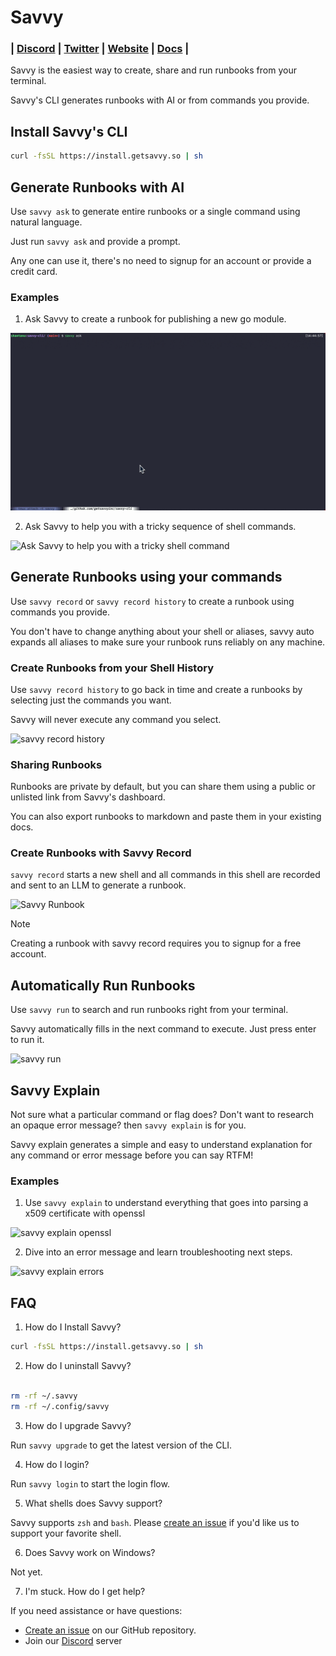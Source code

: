 # Savvy

<h3 align="left">
  | <a href="https://getsavvy.so/discord">Discord</a> |
  <a href="https://twitter.com/savvyoncall">Twitter</a> |
  <a href="https://www.getsavvy.so/">Website</a> |
  <a href="https://docs.getsavvy.so">Docs</a> |
</h3>

Savvy is the easiest way to create, share and run runbooks from your terminal.


Savvy's CLI generates runbooks with AI or from commands you provide.

## Install Savvy's CLI

```sh
curl -fsSL https://install.getsavvy.so | sh
```

## Generate Runbooks with AI

Use `savvy ask` to generate entire runbooks or a single command using natural language.

Just run `savvy ask` and provide a prompt.

Any one can use it, there's no need to signup for an account or provide a credit card.

### Examples

1. Ask Savvy to create a runbook for publishing a new go module.

![Ask Savvy to create a runbook for publishing a new go module.](demos/ask-runbook.gif)

2. Ask Savvy to help you with a tricky sequence of shell commands.

![Ask Savvy to help you with a tricky shell command](demos/ask-command.gif)


## Generate Runbooks using your commands

Use `savvy record` or `savvy record history` to create a runbook using commands you provide.

You don't have to change anything about your shell or aliases, savvy auto expands all aliases to make sure your runbook runs reliably on any machine.

### Create Runbooks from your Shell History

Use `savvy record history` to go back in time and create a runbooks by selecting just the commands you want.

Savvy will never execute any command you select.


![savvy record history](demos/savvy-history.gif)

### Sharing Runbooks

Runbooks are private by default, but you can share them using a public or unlisted link from Savvy's dashboard.

You can also export runbooks to markdown and paste them in your existing docs.

### Create Runbooks with Savvy Record

`savvy record` starts a new shell and all commands in this shell are recorded and sent to an LLM to generate a runbook.

![Savvy Runbook](https://vhs.charm.sh/vhs-1UmW0o6uSztF6b76y92K2K.gif)

> [!NOTE]
> Creating a runbook with savvy record requires you to signup for a free account.

## Automatically Run Runbooks

Use `savvy run` to search and run runbooks right from your terminal.

Savvy automatically fills in the next command to execute. Just press enter to run it.

![savvy run](demos/savvy-run.gif)


## Savvy Explain

Not sure what a particular command or flag does? Don't want to research an opaque error message? then `savvy explain` is for you.

Savvy explain generates a simple and easy to understand explanation for any command or error message before you can say RTFM!


### Examples

1. Use `savvy explain` to understand everything that goes into parsing a x509 certificate with openssl

![savvy explain openssl](demos/savvy-explain-openssl.gif)

2. Dive into an error message and learn troubleshooting next steps.

![savvy explain errors](demos/savvy-explain-errors.gif)

## FAQ

1. How do I Install Savvy?

```sh
curl -fsSL https://install.getsavvy.so | sh
```

2. How do I uninstall Savvy?

```sh

rm -rf ~/.savvy
rm -rf ~/.config/savvy

```

3. How do I upgrade Savvy?

Run `savvy upgrade` to get the latest version of the CLI.

4. How do I login?

Run `savvy login` to start the login flow.

5. What shells does Savvy support?

Savvy supports `zsh` and `bash`. Please [create an issue](https://github.com/getsavvyinc/savvy-cli/issues/new) if you'd like us to support your favorite shell.

6. Does Savvy work on Windows?

Not yet.

7. I'm stuck. How do I get help?

If you need assistance or have questions:

* [Create an issue](https://github.com/getsavvyinc/savvy-cli/issues/new) on our GitHub repository.
* Join our [Discord](https://getsavvy.so/discord) server
